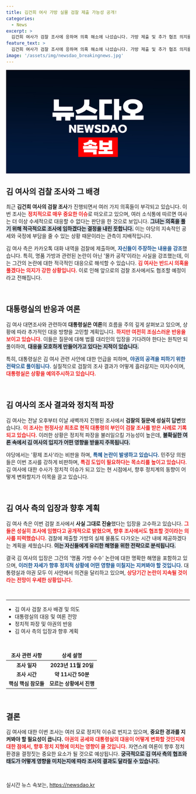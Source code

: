 ```yaml
---
title: 김건희 여사 가방 실물 검찰 제출 가능성 공개!
categories:
  - News
excerpt: >
  김건희 여사가 검찰 조사에 응하며 의혹 해소에 나섰습니다. 가방 제출 및 추가 협조 의지를 밝혔고, 대통령실은 신중한 반응을 보이고 있습니다. 야당의 공세도 거세지고 있어 정치권의 관심이 집중되고 있습니다.
feature_text: >
  김건희 여사가 검찰 조사에 응하며 의혹 해소에 나섰습니다. 가방 제출 및 추가 협조 의지를 밝혔고, 대통령실은 신중한 반응을 보이고 있습니다. 야당의 공세도 거세지고 있어 정치권의 관심이 집중되고 있습니다.
image: '/assets/img/newsdao_breakingnews.jpg'
---
```


<p><img src="/assets/img/newsdao_breakingnews.jpg" alt="firstkoreanews 속보" /></p>

<h2 data-ke-size="size26">김 여사의 검찰 조사와 그 배경</h2>

<p data-ke-size="size16">최근 <b>김건희 여사의 검찰 조사</b>가 진행되면서 여러 가지 의혹들이 부각되고 있습니다. 이번 조사는 <b><span style="color: #ee2323;">정치적으로 매우 중요한 이슈</span></b>로 떠오르고 있으며, 여러 소식통에 따르면 여사는 더 이상 수세적으로 대응할 수 없다는 판단을 한 것으로 보입니다. <b><span style="background-color: #21538527;">그녀는 의혹을 풀기 위해 적극적으로 조사에 임하겠다는 결정을 내린 듯합니다.</span></b> 이는 야당의 지속적인 공세와 국정에 부담을 줄 수 있는 상황 때문이라는 관측이 지배적입니다.</p>

<p data-ke-size="size16">김 여사 측은 카카오톡 대화 내역을 검찰에 제출하며, <b><span style="color: #1a5490;">자신들이 주장하는 내용을 강조</span></b>했습니다. 특히, 명품 가방과 관련된 논란이 아닌 '몰카 공작'이라는 사실을 강조했는데, 이는 그간의 논란에 대한 적극적인 대응으로 해석할 수 있습니다. <b><span style="color: #ee2323;">김 여사는 반드시 의혹을 풀겠다는 의지가 강한 상황입니다.</span></b> 이로 인해 앞으로의 검찰 조사에서도 협조할 예정이라고 전해집니다.</p>

<p data-ke-size="size16">&nbsp;</p>

<h2 data-ke-size="size26">대통령실의 반응과 여론</h2>

<p data-ke-size="size16">김 여사 대면조사와 관련하여 <b>대통령실은 여론</b>의 흐름을 주의 깊게 살펴보고 있으며, 상황에 따라 추가적인 대응 방향을 고민할 계획입니다. <b><span style="color: #ee2323;">하지만 여전히 조심스러운 반응을 보이고 있습니다.</span></b> 이들은 질문에 대해 법률 대리인의 입장을 기다려야 한다는 원칙만 되풀이하여, <b><span style="background-color: #21538527;">대응을 모호하게 만들어가고 있다는 지적이 있습니다.</span></b></p>

<p data-ke-size="size16">특히, 대통령실은 김 여사 관련 사안에 대한 언급을 피하며, <b><span style="color: #1a5490;">야권의 공격을 피하기 위한 전략으로 풀이됩니다.</span></b> 실질적으로 검찰의 조사 결과가 어떻게 흘러갈지는 미지수이며, <b><span style="color: #ee2323;">대통령실은 상황을 예의주시하고 있습니다.</span></b></p>

<p data-ke-size="size16">&nbsp;</p>

<h2 data-ke-size="size26">김 여사의 조사 결과와 정치적 파장</h2>

<p data-ke-size="size16">김 여사는 전날 오후부터 이날 새벽까지 진행된 조사에서 <b>검찰의 질문에 성실히 답변</b>했습니다. <b><span style="color: #ee2323;">이 조사는 헌정사상 최초로 현직 대통령의 부인이 검찰 조사를 받은 사례로 기록되고 있습니다.</span></b> 이러한 상황은 정치적 파장을 불러일으킬 가능성이 높은데, <b><span style="background-color: #21538527;">불확실한 여론 속에서 김 여사의 입지가 어떤 영향을 받을지 주목됩니다.</span></b></p>

<p data-ke-size="size16">야당에서는 '황제 조사'라는 비판을 하며, <b><span style="color: #1a5490;">특혜 논란이 발생하고 있습니다.</span></b> 민주당 의원들은 이번 조사를 강하게 비판하며, <b><span style="color: #ee2323;">특검 도입이 필요하다는 목소리를 높이고 있습니다.</span></b> 김 여사에 대한 수사가 정치적 이슈가 되고 있는 현 시점에서, 향후 정치계의 동향이 어떻게 변화할지가 이목을 끌고 있습니다.</p>

<p data-ke-size="size16">&nbsp;</p>

<h2 data-ke-size="size26">김 여사 측의 입장과 향후 계획</h2>

<p data-ke-size="size16">김 여사 측은 이번 검찰 조사에서 <b>사실 그대로 진술</b>했다는 입장을 고수하고 있습니다. <b><span style="color: #ee2323;">그들은 성실히 조사에 임했다고 공개적으로 밝혔으며, 향후 조사에서도 협조할 것이라는 의사를 피력했습니다.</span></b> 검찰에 제출할 가방의 실제 물품도 다가오는 시간 내에 제공하겠다는 계획을 세웠습니다. <b><span style="background-color: #21538527;">이는 자신들에게 유리한 해명을 위한 전략으로 분석됩니다.</span></b></p>

<p data-ke-size="size16">결국 김 여사의 입장은 그간의 '명품 가방 수수' 논란에 대한 명확한 해명을 포함하고 있으며, <b><span style="color: #1a5490;">이러한 자세가 향후 정치적 상황에 어떤 영향을 미칠지는 지켜봐야 할 것입니다.</span></b> 대통령실과 야권 모두 이 사안에서 의견을 달리하고 있으며, <b><span style="color: #ee2323;">상당기간 논란이 지속될 것이라는 전망이 우세한 상황입니다.</span></b></p>

<p data-ke-size="size16">&nbsp;</p>

<hr>

<ul>
    <li>김 여사 검찰 조사 배경 및 의도</li>
    <li>대통령실의 대응 및 여론 전망</li>
    <li>정치적 파장 및 야권의 반응</li>
    <li>김 여사 측의 입장과 향후 계획</li>
</ul>

<p data-ke-size="size16">&nbsp;</p>

<table>
    <thead>
        <tr>
            <td style="text-align: center; height: 17px;"><b>조사 관련 사항</b></td>
            <td style="text-align: center; height: 17px;"><b>상세 설명</b></td>
        </tr>
    </thead>
    <tbody>
        <tr>
            <td style="text-align: center; height: 17px;"><b>조사 일자</b></td>
            <td style="text-align: center; height: 17px;"><b>2023년 11월 20일</b></td>
        </tr>
        <tr>
            <td style="text-align: center; height: 17px;"><b>조사 시간</b></td>
            <td style="text-align: center; height: 17px;"><b>약 11시간 50분</b></td>
        </tr>
        <tr>
            <td style="text-align: center; height: 17px;"><b>핵심 핵심 참모들</b></td>
            <td style="text-align: center; height: 17px;"><b>모르는 상황에서 진행</b></td>
        </tr>
    </tbody>
</table>

<p data-ke-size="size16">&nbsp;</p>

<h2 data-ke-size="size26">결론</h2>

<p data-ke-size="size16">김 여사에 대한 이번 조사는 여러 모로 정치적 이슈로 번지고 있으며, <b>중요한 경과를 지켜봐야 할 필요성이 큽니다.</b> <b><span style="color: #ee2323;">야권의 공세와 대통령실의 대응이 어떻게 변화할 것인지에 대한 점에서, 향후 정치 지형에 미치는 영향이 클 것입니다.</span></b> 자연스레 여론이 향후 정치 환경을 결정짓는 중요한 요소가 될 것으로 예상됩니다. <b><span style="background-color: #21538527;">궁극적으로 김 여사 측의 협조와 태도가 어떻게 영향을 미치는지에 따라 조사의 결과도 달라질 수 있습니다.</span></b></p>

<p data-ke-size="size16">&nbsp;</p>
실시간 뉴스 속보는, <a href="https://newsdao.kr" rel="dofollow">https://newsdao.kr</a>


